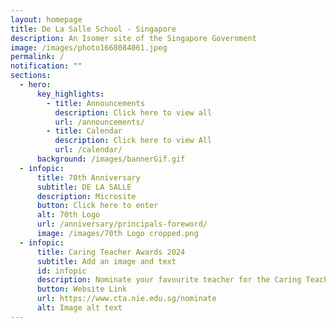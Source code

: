```yaml
---
layout: homepage
title: De La Salle School - Singapore
description: An Isomer site of the Singapore Government
image: /images/photo1668084061.jpeg
permalink: /
notification: ""
sections:
  - hero:
      key_highlights:
        - title: Announcements
          description: Click here to view all
          url: /announcements/
        - title: Calendar
          description: Click here to view All
          url: /calendar/
      background: /images/bannerGif.gif
  - infopic:
      title: 70th Anniversary
      subtitle: DE LA SALLE
      description: Microsite
      button: Click here to enter
      alt: 70th Logo
      url: /anniversary/principals-foreword/
      image: /images/70th Logo cropped.png
  - infopic:
      title: Caring Teacher Awards 2024
      subtitle: Add an image and text
      id: infopic
      description: Nominate your favourite teacher for the Caring Teacher Award!
      button: Website Link
      url: https://www.cta.nie.edu.sg/nominate
      alt: Image alt text
---
```

